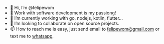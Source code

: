 - 👋 Hi, I’m @felipewom
- 👀 Work with software development is my passiong!
- 🌱 I’m currently working with go, nodejs, kotlin, flutter...
- 💞️ I’m looking to collaborate on open source projects.
- 📫 How to reach me is easy, just send email to [felipewom@gmail.com](mailto:felipewom@gmail.com?subject=Hey%20I%20just%20saw%20your%20profile%20from%20github%20and%20want%20to%20say%20Hi!) or text me to [whatsapp](https://api.whatsapp.com/send?phone=554896132214&text=Hey%20I%20just%20saw%20your%20profile%20from%20github%20and%20want%20to%20say%20Hi!).

<!---
felipewom/felipewom is a ✨ special ✨ repository because its `README.md` (this file) appears on your GitHub profile.
You can click the Preview link to take a look at your changes.
--->

